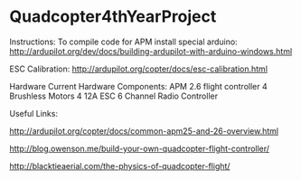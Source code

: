 # Quadcopter4thYearProject

Instructions:
To compile code for APM install special arduino: http://ardupilot.org/dev/docs/building-ardupilot-with-arduino-windows.html

ESC Calibration: http://ardupilot.org/copter/docs/esc-calibration.html

Hardware Current Hardware Components:
APM 2.6 flight controller
4 Brushless Motors
4 12A ESC
6 Channel Radio Controller

Useful Links:

http://ardupilot.org/copter/docs/common-apm25-and-26-overview.html

http://blog.owenson.me/build-your-own-quadcopter-flight-controller/

http://blacktieaerial.com/the-physics-of-quadcopter-flight/
